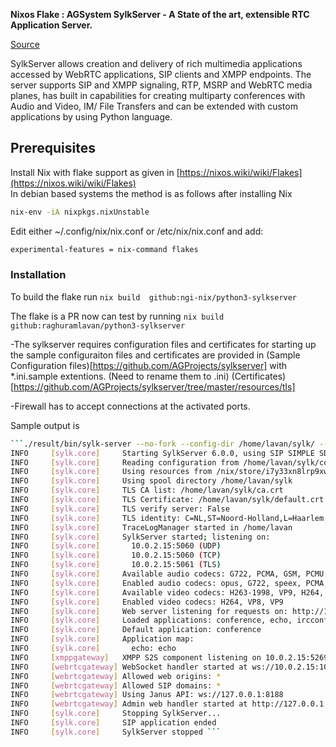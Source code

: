 **Nixos Flake : AGSystem SylkServer -  A State of the art, extensible RTC Application Server.**

[Source](https://github.com/AGProjects/sylkserver)

SylkServer allows creation and delivery of rich multimedia applications
accessed by WebRTC applications, SIP clients and XMPP endpoints.  The server
supports SIP and XMPP signaling, RTP, MSRP and WebRTC media planes, has
built in capabilities for creating multiparty conferences with Audio and
Video, IM/ File Transfers and can be extended with custom applications by
using Python language.

## Prerequisites    
Install Nix with flake support as given in [https://nixos.wiki/wiki/Flakes](https://nixos.wiki/wiki/Flakes)    
In debian based systems the method is as follows after installing Nix    
  ```sh    
  nix-env -iA nixpkgs.nixUnstable    
  ```
Edit either ~/.config/nix/nix.conf or /etc/nix/nix.conf and add:    
  ```sh    
  experimental-features = nix-command flakes                           
  ```


### Installation    
To build the flake run
`nix build  github:ngi-nix/python3-sylkserver`

The flake is a PR now can test by running
`nix build  github:raghuramlavan/python3-sylkserver`

-The sylkserver requires configuration files and certificates for starting up the sample configuraiton files and certificates are provided in 
(Sample Configuration files)[https://github.com/AGProjects/sylkserver] with *.ini.sample extentions. (Need to rename them to .ini)
(Certificates)[https://github.com/AGProjects/sylkserver/tree/master/resources/tls]

-Firewall has to accept connections at the activated ports.

Sample output is

~~~bash
```./result/bin/sylk-server --no-fork --config-dir /home/lavan/sylk/ --runtime-dir /home/lavan/sylk
INFO     [sylk.core]     Starting SylkServer 6.0.0, using SIP SIMPLE SDK 5.2.6
INFO     [sylk.core]     Reading configuration from /home/lavan/sylk/config.ini
INFO     [sylk.core]     Using resources from /nix/store/i7y33xn8lrp9xwqhk3rx3l8r456wdy63-sylk-server-5.7.0/share/sylkserver
INFO     [sylk.core]     Using spool directory /home/lavan/sylk
INFO     [sylk.core]     TLS CA list: /home/lavan/sylk/ca.crt
INFO     [sylk.core]     TLS Certificate: /home/lavan/sylk/default.crt
INFO     [sylk.core]     TLS verify server: False
INFO     [sylk.core]     TLS identity: C=NL,ST=Noord-Holland,L=Haarlem,O=AG Projects,OU=Sylkserver,CN=Sylkserver,EMAIL=devel@ag-projects.com
INFO     [sylk.core]     TraceLogManager started in /home/lavan
INFO     [sylk.core]     SylkServer started; listening on:
INFO     [sylk.core]       10.0.2.15:5060 (UDP)
INFO     [sylk.core]       10.0.2.15:5060 (TCP)
INFO     [sylk.core]       10.0.2.15:5061 (TLS)
INFO     [sylk.core]     Available audio codecs: G722, PCMA, GSM, PCMU, iLBC, speex
INFO     [sylk.core]     Enabled audio codecs: opus, G722, speex, PCMA, PCMU
INFO     [sylk.core]     Available video codecs: H263-1998, VP9, H264, VP8
INFO     [sylk.core]     Enabled video codecs: H264, VP8, VP9
INFO     [sylk.core]     Web server listening for requests on: http://10.0.2.15:10888
INFO     [sylk.core]     Loaded applications: conference, echo, ircconference, playback, webrtcgateway, xmppgateway
INFO     [sylk.core]     Default application: conference
INFO     [sylk.core]     Application map:
INFO     [sylk.core]       echo: echo
INFO     [xmppgateway]   XMPP S2S component listening on 10.0.2.15:5269 (TLS)
INFO     [webrtcgateway] WebSocket handler started at ws://10.0.2.15:10888/webrtcgateway/ws
INFO     [webrtcgateway] Allowed web origins: *
INFO     [webrtcgateway] Allowed SIP domains: *
INFO     [webrtcgateway] Using Janus API: ws://127.0.0.1:8188
INFO     [webrtcgateway] Admin web handler started at http://127.0.0.1:20888
INFO     [sylk.core]     Stopping SylkServer...
INFO     [sylk.core]     SIP application ended
INFO     [sylk.core]     SylkServer stopped ```
~~~